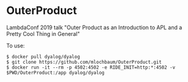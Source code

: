 # OuterProduct
LambdaConf 2019 talk "Outer Product as an Introduction to APL and a Pretty Cool Thing in General"

To use:

```
$ docker pull dyalog/dyalog
$ git clone https://github.com/mlochbaum/OuterProduct.git
$ docker run -it --rm -p 4502:4502 -e RIDE_INIT=http:*:4502 -v $PWD/OuterProduct:/app dyalog/dyalog
```

